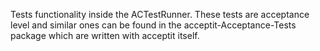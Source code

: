 Tests functionality inside the ACTestRunner. These tests are acceptance level and similar ones can be found in the acceptit-Acceptance-Tests package which are written with acceptit itself.